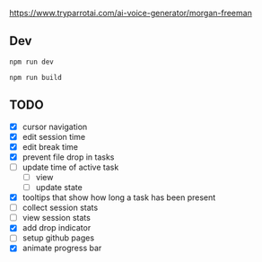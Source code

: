 https://www.tryparrotai.com/ai-voice-generator/morgan-freeman

## Dev

```
npm run dev
```

```
npm run build
```

## TODO

- [x] cursor navigation
- [x] edit session time
- [x] edit break time
- [x] prevent file drop in tasks
- [ ] update time of active task
  - [ ] view
  - [ ] update state
- [x] tooltips that show how long a task has been present
- [ ] collect session stats
- [ ] view session stats
- [x] add drop indicator
- [ ] setup github pages
- [x] animate progress bar
